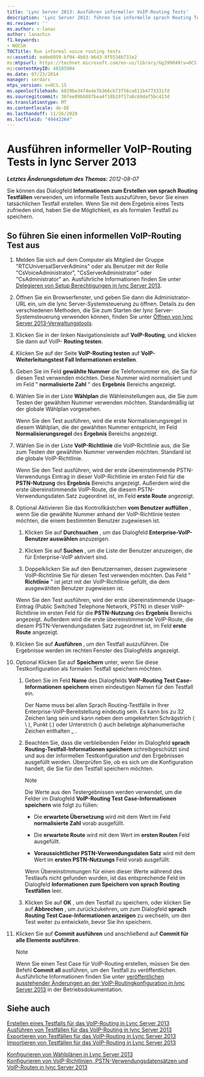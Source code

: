 ```yaml
---
title: 'Lync Server 2013: Ausführen informeller VoIP-Routing Tests'
description: 'Lync Server 2013: führen Sie informelle sprach Routing Tests aus.'
ms.reviewer: ''
ms.author: v-lanac
author: lanachin
f1.keywords:
- NOCSH
TOCTitle: Run informal voice routing tests
ms:assetid: ea0e6059-bf04-4b03-b6d3-8f5534b731e2
ms:mtpsurl: https://technet.microsoft.com/en-us/library/Gg399049(v=OCS.15)
ms:contentKeyID: 48185904
ms.date: 07/23/2014
manager: serdars
mtps_version: v=OCS.15
ms.openlocfilehash: 6029be34f4e4e7b366cb73f56ca611b4773331fd
ms.sourcegitcommit: 36fee89bb887bea4f18b19f17a8c69daf5bc423d
ms.translationtype: MT
ms.contentlocale: de-DE
ms.lasthandoff: 11/26/2020
ms.locfileid: "49442264"
---
```

# <a name="run-informal-voice-routing-tests-in-lync-server-2013"></a>Ausführen informeller VoIP-Routing Tests in lync Server 2013

<div data-xmlns="http://www.w3.org/1999/xhtml">

<div class="topic" data-xmlns="http://www.w3.org/1999/xhtml" data-msxsl="urn:schemas-microsoft-com:xslt" data-cs="https://msdn.microsoft.com/">

<div data-asp="https://msdn2.microsoft.com/asp">



</div>

<div id="mainSection">

<div id="mainBody">

<span> </span>

_**Letztes Änderungsdatum des Themas:** 2012-08-07_

Sie können das Dialogfeld **Informationen zum Erstellen von sprach Routing Testfällen** verwenden, um informelle Tests auszuführen, bevor Sie einen tatsächlichen Testfall erstellen. Wenn Sie mit dem Ergebnis eines Tests zufrieden sind, haben Sie die Möglichkeit, es als formalen Testfall zu speichern.

<div>

## <a name="to-run-an-informal-voice-routing-test"></a>So führen Sie einen informellen VoIP-Routing Test aus

1.  Melden Sie sich auf dem Computer als Mitglied der Gruppe "RTCUniversalServerAdmins" oder als Benutzer mit der Rolle "CsVoiceAdministrator", "CsServerAdministrator" oder "CsAdministrator" an. Ausführliche Informationen finden Sie unter [Delegieren von Setup Berechtigungen in lync Server 2013](lync-server-2013-delegate-setup-permissions.md).

2.  Öffnen Sie ein Browserfenster, und geben Sie dann die Administrator-URL ein, um die lync Server-Systemsteuerung zu öffnen. Details zu den verschiedenen Methoden, die Sie zum Starten der lync Server-Systemsteuerung verwenden können, finden Sie unter [Öffnen von lync Server 2013-Verwaltungstools](lync-server-2013-open-lync-server-administrative-tools.md).

3.  Klicken Sie in der linken Navigationsleiste auf **VoIP-Routing**, und klicken Sie dann auf VoIP- **Routing testen**.

4.  Klicken Sie auf der Seite **VoIP-Routing testen** auf **VoIP-Weiterleitungstest Fall Informationen erstellen**.

5.  Geben Sie im Feld **gewählte Nummer** die Telefonnummer ein, die Sie für diesen Test verwenden möchten. Diese Nummer wird normalisiert und im Feld " **normalisierte Zahl** " des **Ergebnis** Bereichs angezeigt.

6.  Wählen Sie in der Liste **Wählplan** die Wähleinstellungen aus, die Sie zum Testen der gewählten Nummer verwenden möchten. Standardmäßig ist der globale Wählplan vorgesehen.
    
    Wenn Sie den Test ausführen, wird die erste Normalisierungsregel in diesem Wählplan, die der gewählten Nummer entspricht, im Feld **Normalisierungsregel** des **Ergebnis** Bereichs angezeigt.

7.  Wählen Sie in der Liste **VoIP-Richtlinie** die VoIP-Richtlinie aus, die Sie zum Testen der gewählten Nummer verwenden möchten. Standard ist die globale VoIP-Richtlinie.
    
    Wenn Sie den Test ausführen, wird der erste übereinstimmende PSTN-Verwendungs Eintrag in dieser VoIP-Richtlinie im ersten Feld für die **PSTN-Nutzung** des **Ergebnis** Bereichs angezeigt. Außerdem wird die erste übereinstimmende VoIP-Route, die diesem PSTN-Verwendungsdaten Satz zugeordnet ist, im Feld **erste Route** angezeigt.

8.  Optional Aktivieren Sie das Kontrollkästchen **vom Benutzer auffüllen** , wenn Sie die gewählte Nummer anhand der VoIP-Richtlinie testen möchten, die einem bestimmten Benutzer zugewiesen ist.
    
    1.  Klicken Sie auf **Durchsuchen** , um das Dialogfeld **Enterprise-VoIP-Benutzer auswählen** anzuzeigen.
    
    2.  Klicken Sie auf **Suchen** , um die Liste der Benutzer anzuzeigen, die für Enterprise-VoIP aktiviert sind.
    
    3.  Doppelklicken Sie auf den Benutzernamen, dessen zugewiesene VoIP-Richtlinie Sie für diesen Test verwenden möchten. Das Feld " **Richtlinie** " ist jetzt mit der VoIP-Richtlinie gefüllt, die dem ausgewählten Benutzer zugewiesen ist.
    
    Wenn Sie den Test ausführen, wird der erste übereinstimmende Usage-Eintrag (Public Switched Telephone Network, PSTN) in dieser VoIP-Richtlinie im ersten Feld für die **PSTN-Nutzung** des **Ergebnis** Bereichs angezeigt. Außerdem wird die erste übereinstimmende VoIP-Route, die diesem PSTN-Verwendungsdaten Satz zugeordnet ist, im Feld **erste Route** angezeigt.

9.  Klicken Sie auf **Ausführen** , um den Testfall auszuführen. Die Ergebnisse werden im rechten Fenster des Dialogfelds angezeigt.

10. Optional Klicken Sie auf **Speichern** unter, wenn Sie diese Testkonfiguration als formalen Testfall speichern möchten.
    
    1.  Geben Sie im Feld **Name** des Dialogfelds **VoIP-Routing Test Case-Informationen speichern** einen eindeutigen Namen für den Testfall ein.
        
        Der Name muss bei allen Sprach Routing-Testfälle in Ihrer Enterprise-VoIP-Bereitstellung eindeutig sein. Es kann bis zu 32 Zeichen lang sein und kann neben dem umgekehrten Schrägstrich ( \\ ), Punkt (.) oder Unterstrich () auch beliebige alphanumerische Zeichen enthalten \_ .
    
    2.  Beachten Sie, dass die verbleibenden Felder im Dialogfeld **sprach Routing-Testfall-Informationen speichern** schreibgeschützt sind und aus der informellen Testkonfiguration *und* den Ergebnissen ausgefüllt werden. Überprüfen Sie, ob es sich um die Konfiguration handelt, die Sie für den Testfall speichern möchten.
        
        <div>
        

        > [!NOTE]  
        > Die Werte aus den Testergebnissen werden verwendet, um die Felder im Dialogfeld <STRONG>VoIP-Routing Test Case-Informationen speichern</STRONG> wie folgt zu füllen: 
        > <UL>
        > <LI>
        > <P>Die <STRONG>erwartete Übersetzung</STRONG> wird mit dem Wert im Feld <STRONG>normalisierte Zahl</STRONG> vorab ausgefüllt.</P>
        > <LI>
        > <P>Die <STRONG>erwartete Route</STRONG> wird mit dem Wert im <STRONG>ersten Routen</STRONG> Feld ausgefüllt.</P>
        > <LI>
        > <P><STRONG>Voraussichtlicher PSTN-Verwendungsdaten Satz</STRONG> wird mit dem Wert im <STRONG>ersten PSTN-Nutzungs</STRONG> Feld vorab ausgefüllt.</P></LI></UL>Wenn Übereinstimmungen für einen dieser Werte während des Testlaufs nicht gefunden wurden, ist das entsprechende Feld im Dialogfeld <STRONG>Informationen zum Speichern von sprach Routing Testfällen</STRONG> leer.

        
        </div>
    
    3.  Klicken Sie auf **OK** , um den Testfall zu speichern, oder klicken Sie auf **Abbrechen** , um zurückzukehren, um zum Dialogfeld **sprach Routing Test Case-Informationen anzeigen** zu wechseln, um den Test weiter zu entwickeln, bevor Sie ihn speichern.

11. Klicken Sie auf **Commit ausführen** und anschließend auf **Commit für alle Elemente ausführen**.
    
    <div>
    

    > [!NOTE]  
    > Wenn Sie einen Test Case für VoIP-Routing erstellen, müssen Sie den Befehl <STRONG>Commit all</STRONG> ausführen, um den Testfall zu veröffentlichen. Ausführliche Informationen finden Sie unter <A href="lync-server-2013-publish-pending-changes-to-the-voice-routing-configuration.md">veröffentlichen ausstehender Änderungen an der VoIP-Routingkonfiguration in lync Server 2013</A> in der Betriebsdokumentation.

    
    </div>

</div>

<div>

## <a name="see-also"></a>Siehe auch


[Erstellen eines Testfalls für das VoIP-Routing in Lync Server 2013](lync-server-2013-create-a-voice-routing-test-case.md)  
[Ausführen von Testfällen für das VoIP-Routing in lync Server 2013](lync-server-2013-run-voice-routing-test-cases.md)  
[Exportieren von Testfällen für das VoIP-Routing in Lync Server 2013](lync-server-2013-export-voice-routing-test-cases.md)  
[Importieren von Testfällen für das VoIP-Routing in Lync Server 2013](lync-server-2013-import-voice-routing-test-cases.md)  


[Konfigurieren von Wählplänen in Lync Server 2013](lync-server-2013-configuring-dial-plans.md)  
[Konfigurieren von VoIP-Richtlinien, PSTN-Verwendungsdatensätzen und VoIP-Routen in lync Server 2013](lync-server-2013-configuring-voice-policies-pstn-usage-records-and-voice-routes.md)  
  

</div>

</div>

<span> </span>

</div>

</div>

</div>

